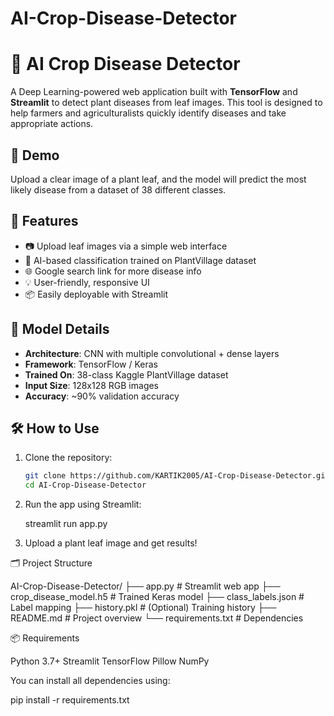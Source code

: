 # AI-Crop-Disease-Detector

# 🌿 AI Crop Disease Detector

A Deep Learning-powered web application built with **TensorFlow** and **Streamlit** to detect plant diseases from leaf images. This tool is designed to help farmers and agriculturalists quickly identify diseases and take appropriate actions.

## 📸 Demo

Upload a clear image of a plant leaf, and the model will predict the most likely disease from a dataset of 38 different classes.

## 🚀 Features

- 📷 Upload leaf images via a simple web interface
- 🧠 AI-based classification trained on PlantVillage dataset
- 🌐 Google search link for more disease info
- 💡 User-friendly, responsive UI
- 📦 Easily deployable with Streamlit

## 🧠 Model Details

- **Architecture**: CNN with multiple convolutional + dense layers
- **Framework**: TensorFlow / Keras
- **Trained On**: 38-class Kaggle PlantVillage dataset
- **Input Size**: 128x128 RGB images
- **Accuracy**: ~90% validation accuracy

## 🛠️ How to Use

1. Clone the repository:

   ```bash
   git clone https://github.com/KARTIK2005/AI-Crop-Disease-Detector.git
   cd AI-Crop-Disease-Detector

2. Run the app using Streamlit:
   
   streamlit run app.py

3. Upload a plant leaf image and get results!

🗂️ Project Structure

AI-Crop-Disease-Detector/
├── app.py                  # Streamlit web app
├── crop_disease_model.h5   # Trained Keras model
├── class_labels.json       # Label mapping
├── history.pkl             # (Optional) Training history
├── README.md               # Project overview
└── requirements.txt        # Dependencies

📦 Requirements

Python 3.7+
Streamlit
TensorFlow
Pillow
NumPy

You can install all dependencies using:

pip install -r requirements.txt


